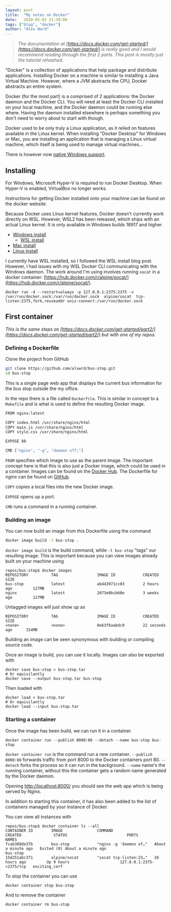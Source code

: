 ```yaml
---
layout: post
title:  "My notes on Docker"
date:   2020-05-02 21:30:00
tags: ["blog", "docker"]
author: "Alex Ward"
---
```


> *The documentation at
> [https://docs.docker.com/get-started/](https://docs.docker.com/get-started/)
> is really good and I would recommend reading through the first 2 parts. This
> post is mostly just the tutorial rehashed.*

"Docker" is a collection of applications that help package and distribute
applications. Installing Docker on a machine is similar to installing a Java
Virtual Machine. However, where a JVM abstracts the CPU, Docker abstracts an
entire system.

<!-- more -->

Docker (for the most part) is a comprised of 2 applications: the Docker
daemon and the Docker CLI. You will need at least the Docker CLI installed on
your local machine, and the Docker daemon could be running else where. Having
the daemon installed elsewhere is perhaps something you don't need to worry
about to start with though.

Docker used to be only truly a Linux application, as it relied on features
available in the Linux kernel. When installing "Docker Desktop" for Windows
or Mac, you are installing an application that is managing a Linux virtual
machine, which itself is being used to manage virtual machines...

There is however now [native Windows
support](https://www.docker.com/blog/build-your-first-docker-windows-server-container/).

## Installing

For Windows, Microsoft Hyper-V is required to run Docker Desktop. When
Hyper-V is enabled, VirtualBox no longer works.

Instructions for getting Docker installed onto your machine can be found on
the docker website.

Because Docker uses Linux kernel features, Docker doesn't currently work
directly on WSL. However, WSL2 has been released, which ships with an actual
Linux kernel. It is only available in Windows builds 18917 and higher.

- [Windows install](https://docs.docker.com/docker-for-windows/install/)
    - [WSL install](https://nickjanetakis.com/blog/setting-up-docker-for-windows-and-wsl-to-work-flawlessly)
- [Mac install](https://docs.docker.com/docker-for-mac/install/)
- [Linux install](https://docs.docker.com/install/linux/docker-ce/ubuntu/)

I currently have WSL installed, so I followed the WSL install blog post.
However, I had issues with my WSL Docker CLI communicating with the Windows
daemon. The work around I'm using involves running `socat` in a docker
container:
[https://hub.docker.com/r/alpine/socat/](https://hub.docker.com/r/alpine/socat/).

```
docker run -d --restart=always -p 127.0.0.1:2375:2375 -v /var/run/docker.sock:/var/run/docker.sock  alpine/socat  tcp-listen:2375,fork,reuseaddr unix-connect:/var/run/docker.sock
```

## First container

*This is the same steps as
[https://docs.docker.com/get-started/part2/](https://docs.docker.com/get-started/part2/)
but with one of my repos.*

### Defining a Dockerfile

Clone the project from GitHub

```bash
git clone https://github.com/alxwrd/bus-stop.git
cd bus-stop
```

This is a single page web app that displays the current bus information for
the bus stop outside the my office.

In the repo there is a file called `Dockerfile`. This is similar in concept
to a `Makefile` and is what is used to define the resulting Docker image.

```bash
FROM nginx:latest

COPY index.html /usr/share/nginx/html
COPY main.js /usr/share/nginx/html
COPY style.css /usr/share/nginx/html

EXPOSE 80

CMD ["nginx", "-g", "daemon off;"]
```

`FROM` specifies which image to use as the parent image. The important
concept here is that this is also just a Docker image, which could be used in
a container. Images can be found on the [Docker
Hub](https://hub.docker.com/). The Dockerfile for nginx can be found on
[GitHub](https://github.com/nginxinc/docker-nginx/blob/master/mainline/alpine/Dockerfile).

`COPY` copies a local files into the new Docker image.

`EXPOSE` opens up a port.

`CMD` runs a command in a running container.

### Building an image

You can now build an image from this Dockerfile using the command

```bash
docker image build -t bus-stop .
```

`docker image build` is the build command, while `-t bus-stop` "tags" our
resulting image. This is important because you can view images already built
on your machine using

```
repos/bus-stop$ docker images
REPOSITORY          TAG                 IMAGE ID            CREATED             SIZE
bus-stop            latest              ab443971cc03        2 hours ago         127MB
nginx               latest              2073e0bcb60e        3 weeks ago         127MB
```

Untagged images will just show up as

```
REPOSITORY          TAG                 IMAGE ID            CREATED             SIZE
<none>              <none>              0e63f6aabdc9        22 seconds ago      154MB
```

Building an image can be seen synonymous with building or compiling source code.

Once an image is build, you can use it locally. Images can also be exported with

```
docker save bus-stop > bus-stop.tar
# Or equivilantly
docker save --output bus-stop.tar bus-stop
```

Then loaded with

```
docker load < bus-stop.tar
# Or equivilantly
docker load --input bus-stop.tar
```

### Starting a container

Once the image has been build, we can run it in a container.

```
docker container run --publish 8000:80 --detach --name bus-stop bus-stop
```

`docker container run` is the command run a new container. `--publish
8000:80` forwards traffic from port 8000 to the Docker containers port 80.
`--detach` forks the process so it can run in the background. `--name` name's
the running container, without this the container gets a random name
generated by the Docker daemon.

Opening [http://localhost:8000/](http://localhost:8000/) you should see the
web app which is being served by Nginx.

In addition to starting this container, it has also been added to the list of
containers managed by your instance of Docker.

You can view all instances with

```
repos/bus-stop$ docker container ls --all
CONTAINER ID        IMAGE               COMMAND                  CREATED              STATUS                          PORTS                      NAMES
fcab388de37b        bus-stop            "nginx -g 'daemon of…"   About a minute ago   Exited (0) About a minute ago                              bus-stop
15d251abc371        alpine/socat        "socat tcp-listen:23…"   26 hours ago         Up 9 hours                      127.0.0.1:2375->2375/tcp   exciting_cerf
```

To stop the container you can use

```
docker container stop bus-stop
```

And to remove the container

```
docker container rm bus-stop
```
